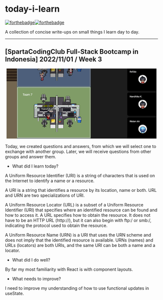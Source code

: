 # today-i-learn

[![forthebadge](https://forthebadge.com/images/badges/built-with-love.svg)](https://wajahatkarim.com)[![forthebadge](https://forthebadge.com/images/badges/makes-people-smile.svg)](https://wajahatkarim.com)

A collection of concise write-ups on small things I learn day to day.

---

## [SpartaCodingClub Full-Stack Bootcamp in Indonesia] 2022/11/01 / Week 3

![image](/images/11.png)

Today, we created questions and answers, from which we will select one to exchange with another group. Later, we will receive questions from other groups and answer them.

- What did I learn today?

A Uniform Resource Identifier (URI) is a string of characters that is used on the Internet to identify a name or a resource.

A URI is a string that identifies a resource by its location, name or both. URL and URN are two specializations of URI.

A Uniform Resource Locator (URL) is a subset of a Uniform Resource Identifier (URI) that specifies where an identified resource can be found and how to access it. A URL specifies how to obtain the resource. It does not have to be an HTTP URL (http://), but it can also begin with ftp:/ or smb:/, indicating the protocol used to obtain the resource.

A Uniform Resource Name (URN) is a URI that uses the URN scheme and does not imply that the identified resource is available. URNs (names) and URLs (locators) are both URIs, and the same URI can be both a name and a locator.

- What did I do well?

By far my most familiarity with React is with component layouts.

- What needs to improve?

I need to improve my understanding of how to use functional updates in useState.
